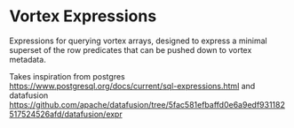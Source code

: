 # Vortex Expressions

Expressions for querying vortex arrays, designed to express a minimal
superset of the row predicates that can be pushed down to vortex metadata.

Takes inspiration from postgres https://www.postgresql.org/docs/current/sql-expressions.html
and datafusion https://github.com/apache/datafusion/tree/5fac581efbaffd0e6a9edf931182517524526afd/datafusion/expr
